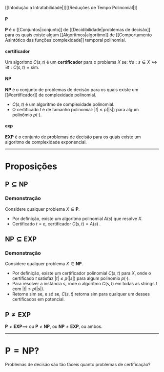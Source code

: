 [[Intodução a Intratabilidade|]][[Reduções de Tempo Polinomial|]]
#### $\mathbf{P}$
$\mathbf{P}$ é o [[Conjuntos|conjunto]] de [[Decidibilidade|problemas de decisão]] para os quais existe algum [[Algoritmos|algoritmo]] de [[Comportamento Asintótico das funções|complexidade]] temporal polinomial. 

#### certificador
Um algoritmo $C(s,t)$ é um **certificador** para o problema $X$ se: $\forall s: s\in X \iff \exists t: C(s,t)=\text{sim}$.

#### $\mathbf{NP}$
$\mathbf{NP}$ é o conjunto de problemas de decisão para os quais existe um [[#certificador]] de complexidade polinomial.
- $C(s,t)$ é um algoritmo de complexidade polinomial.
- O certificado $t$ é de tamanho polinomial: $\vert t\vert \le p(\vert s\vert)$ para algum polinômio $p(\cdot)$.

#### $\mathbf{exp}$
$\mathbf{EXP}$ é o conjunto de problemas de decisão para os quais existe um algoritmo de complexidade exponencial.

---
# Proposições

## $\mathbf{P}\subseteq\mathbf{NP}$
### Demonstração
Considere qualquer problema $X\in \mathbf{P}$.
- Por definição, existe um algoritmo polinomial $A(s)$ que resolve $X$.
- Certificado $t=\varepsilon$, certificador $C(s,t)=A(s)$ .

## $\mathbf{NP}\subseteq\mathbf{EXP}$
### Demonstração
Considere qualquer problema $X\in \mathbf{NP}$.
- Por definição, existe um certificador polinomial $C(s,t)$ para $X$, onde o certificado $t$ satisfaz $\vert t\vert \le p(\vert s\vert)$ para algum polinomio $p(\cdot)$.
- Para resolver a instância $s$, rode o algoritmo $C(s,t)$ em todas as strings $t$ com $\vert t\vert\le p(\vert s\vert)$.
- Retorne $\text{sim}$ se, e só se, $C(s,t)$ retorna $\text{sim}$ para qualquer um desses certificados em potencial.

## $\mathbf{P}\neq\mathbf{EXP}$
$\mathbf{P}\neq\mathbf{EXP}\implies$ ou $\mathbf{P}\neq\mathbf{NP}$, ou $\mathbf{NP}\neq\mathbf{EXP}$, ou ambos.

---
# $\mathbf{P}=\mathbf{NP}$?
Problemas de decisão são tão fáceis quanto problemas de certificação?

